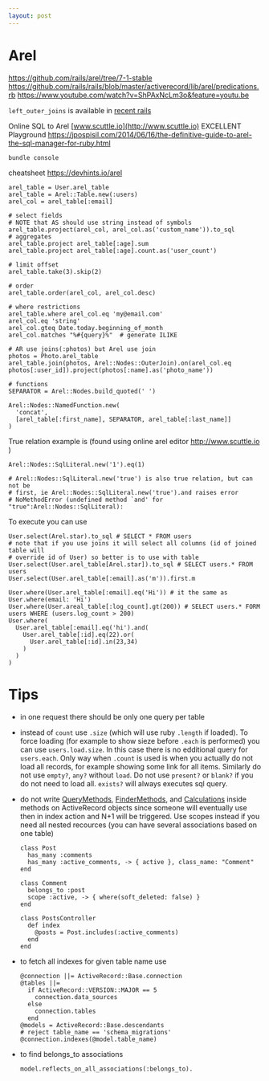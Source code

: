 ```yaml
---
layout: post
---
```


# Arel

https://github.com/rails/arel/tree/7-1-stable
https://github.com/rails/rails/blob/master/activerecord/lib/arel/predications.rb
https://www.youtube.com/watch?v=ShPAxNcLm3o&feature=youtu.be

`left_outer_joins` is available in [recent
rails](https://guides.rubyonrails.org/active_record_querying.html#left-outer-joins)

Online SQL to Arel [www.scuttle.io](http://www.scuttle.io) EXCELLENT
Playground https://jpospisil.com/2014/06/16/the-definitive-guide-to-arel-the-sql-manager-for-ruby.html
```
bundle console
```

cheatsheet https://devhints.io/arel
```
arel_table = User.arel_table
arel_table = Arel::Table.new(:users)
arel_col = arel_table[:email]

# select fields
# NOTE that AS should use string instead of symbols
arel_table.project(arel_col, arel_col.as('custom_name')).to_sql
# aggregates
arel_table.project arel_table[:age].sum
arel_table.project arel_table[:age].count.as('user_count')

# limit offset
arel_table.take(3).skip(2)

# order
arel_table.order(arel_col, arel_col.desc)

# where restrictions
arel_table.where arel_col.eq 'my@email.com'
arel_col.eq 'string'
arel_col.gteq Date.today.beginning_of_month
arel_col.matches "%#{query}%"  # generate ILIKE

# AR use joins(:photos) but Arel use join
photos = Photo.arel_table
arel_table.join(photos, Arel::Nodes::OuterJoin).on(arel_col.eq photos[:user_id]).project(photos[:name].as('photo_name'))

# functions
SEPARATOR = Arel::Nodes.build_quoted(' ')

Arel::Nodes::NamedFunction.new(
  'concat',
  [arel_table[:first_name], SEPARATOR, arel_table[:last_name]]
)
```

True relation example is (found using online arel editor http://www.scuttle.io )
```
Arel::Nodes::SqlLiteral.new('1').eq(1)

# Arel::Nodes::SqlLiteral.new('true') is also true relation, but can not be
# first, ie Arel::Nodes::SqlLiteral.new('true').and raises error
# NoMethodError (undefined method `and' for "true":Arel::Nodes::SqlLiteral):
```

To execute you can use
```
User.select(Arel.star).to_sql # SELECT * FROM users
# note that if you use joins it will select all columns (id of joined table will
# override id of User) so better is to use with table
User.select(User.arel_table[Arel.star]).to_sql # SELECT users.* FROM users
User.select(User.arel_table[:email].as('m')).first.m

User.where(User.arel_table[:email].eq('Hi')) # it the same as User.where(email: 'Hi')
User.where(User.areal_table[:log_count].gt(200)) # SELECT users.* FORM users WHERE (users.log_count > 200)
User.where(
  User.arel_table[:email].eq('hi').and(
    User.arel_table[:id].eq(22).or(
      User.arel_table[:id].in(23,34)
    )
  )
)
```

# Tips

* in one request there should be only one query per table
* instead of `count` use `.size` (which will use ruby `.length` if loaded). To
  force loading (for example to show sieze before `.each` is performed) you can
  use `users.load.size`. In this case there is no edditional query for
  `users.each`. Only way when `.count` is used is when you actually do not load
  all records, for example showing some link for all items. Similarly do not use
  `empty?`, `any?` without `load`. Do not use `present?` or `blank?` if you do
  not need to load all. `exists?` will always executes sql query.
* do not write
  [QueryMethods](https://api.rubyonrails.org/classes/ActiveRecord/QueryMethods.html),
  [FinderMethods](https://api.rubyonrails.org/classes/ActiveRecord/FinderMethods.html),
  and [Calculations](https://api.rubyonrails.org/classes/ActiveRecord/Calculations.html)
  inside methods on ActiveRecord objects since someone will eventually use then
  in index action and N+1 will be triggered. Use scopes instead if you need all
  nested recources (you can have several associations based on one table)
  ```
  class Post
    has_many :comments
    has_many :active_comments, -> { active }, class_name: "Comment"
  end

  class Comment
    belongs_to :post
    scope :active, -> { where(soft_deleted: false) }
  end

  class PostsController
    def index
      @posts = Post.includes(:active_comments)
    end
  end
  ```

* to fetch all indexes for given table name use
  ```
  @connection ||= ActiveRecord::Base.connection
  @tables ||=
    if ActiveRecord::VERSION::MAJOR == 5
      connection.data_sources
    else
      connection.tables
    end
  @models = ActiveRecord::Base.descendants
  # reject table_name == 'schema_migrations'
  @connection.indexes(@model.table_name)
  ```
* to find belongs_to associations
  ```
  model.reflects_on_all_associations(:belongs_to).
  ```
